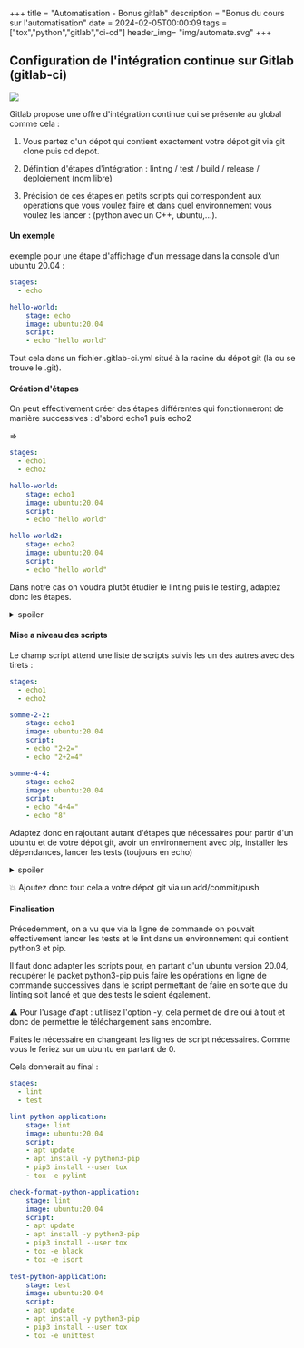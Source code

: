 +++
title = "Automatisation - Bonus gitlab"
description = "Bonus du cours sur l'automatisation"
date = 2024-02-05T00:00:09
tags = ["tox","python","gitlab","ci-cd"]
header_img= "img/automate.svg"
+++



## Configuration de l'intégration continue sur Gitlab (gitlab-ci)

<img src="https://i.imgur.com/JEsaCtp.png"/>

Gitlab propose une offre d'intégration continue qui se présente au global comme cela : 

1. Vous partez d'un dépot qui contient exactement votre dépot git via git clone puis cd depot.


2. Définition d'étapes d'intégration : linting / test / build / release / deploiement (nom libre)

3. Précision de ces étapes en petits scripts qui correspondent aux operations que vous voulez faire et dans quel environnement vous voulez les lancer : (python avec un C++, ubuntu,...).

#### Un exemple 

exemple pour une étape d'affichage d'un message dans la console d'un ubuntu 20.04 : 

```yaml
stages:
  - echo

hello-world:
    stage: echo
    image: ubuntu:20.04
    script:
    - echo "hello world"
```

Tout cela dans un fichier .gitlab-ci.yml situé à la racine du dépot git (là ou se trouve le .git).



#### Création d'étapes

On peut effectivement créer des étapes différentes qui fonctionneront de manière successives : d'abord echo1 puis echo2 

=> 

```yaml
stages:
  - echo1
  - echo2

hello-world:
    stage: echo1
    image: ubuntu:20.04
    script:
    - echo "hello world"

hello-world2:
    stage: echo2
    image: ubuntu:20.04
    script:
    - echo "hello world"
```

Dans notre cas on voudra plutôt étudier le linting puis le testing, adaptez donc les étapes.

<details><summary>spoiler</summary>
<p>
ça pourrait donner quelque chose de la forme : 

```yaml
stages:
  - lint
  - test

lint-python-application:
    stage: lint
    image: ubuntu:20.04
    script:
    - echo "hello world"
    
test-python-application:
    stage: test
    image: ubuntu:20.04
    script:
    - echo "hello world"
```

</p></details>

#### Mise a niveau des scripts

Le champ script attend une liste de scripts suivis les un des autres avec des tirets : 

```yaml
stages:
  - echo1
  - echo2

somme-2-2:
    stage: echo1
    image: ubuntu:20.04
    script:
    - echo "2+2="
    - echo "2+2=4"

somme-4-4:
    stage: echo2
    image: ubuntu:20.04
    script:
    - echo "4+4="
    - echo "8"
```

Adaptez donc en rajoutant autant d'étapes que nécessaires pour partir d'un ubuntu et de votre dépot git, avoir un environnement avec pip, installer les dépendances, lancer les tests (toujours en echo)

<details><summary>spoiler</summary>
<p>
ça pourrait donner quelque chose de la forme : 

```yaml
stages:
  - lint
  - test

lint-python-application:
    stage: lint
    image: ubuntu:20.04
    script:
    - echo "recuperer pip"
    - echo "installer les dependances"
    - echo "lancer le linting"
    
test-python-application:
    stage: test
    image: ubuntu:20.04
    script:
    - echo "recuperer pip"
    - echo "installer les dependances"
    - echo "lancer les tests"
```

</p></details>

:boom: Ajoutez donc tout cela a votre dépot git via un add/commit/push


#### Finalisation 
Précedemment, on a vu que via la ligne de commande on pouvait effectivement lancer les tests et le lint dans un environnement qui contient python3 et pip.

Il faut donc adapter les scripts pour, en partant d'un ubuntu version 20.04, récupérer le packet python3-pip puis faire les opérations en ligne de commande successives dans le script permettant de faire en sorte que du linting soit lancé et que des tests le soient également.

:warning: Pour l'usage d'apt : utilisez l'option -y, cela permet de dire oui à tout et donc de permettre le téléchargement sans encombre.

Faites le nécessaire en changeant les lignes de script nécessaires. Comme vous le feriez sur un ubuntu en partant de 0.

Cela donnerait au final : 
```yaml
stages:
  - lint
  - test

lint-python-application:
    stage: lint
    image: ubuntu:20.04
    script:
    - apt update
    - apt install -y python3-pip
    - pip3 install --user tox
    - tox -e pylint

check-format-python-application:
    stage: lint
    image: ubuntu:20.04
    script:
    - apt update
    - apt install -y python3-pip
    - pip3 install --user tox
    - tox -e black
    - tox -e isort
    
test-python-application:
    stage: test
    image: ubuntu:20.04
    script:
    - apt update
    - apt install -y python3-pip
    - pip3 install --user tox
    - tox -e unittest
```

